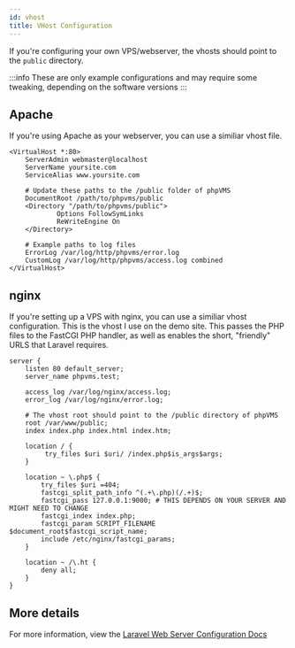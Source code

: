 ```yaml
---
id: vhost
title: VHost Configuration
---
```


If you're configuring your own VPS/webserver, the vhosts should point to the `public` directory.

:::info
These are only example configurations and may require some tweaking, depending on the software versions
:::

## Apache

If you're using Apache as your webserver, you can use a similiar vhost file.

```htaccess
<VirtualHost *:80>
    ServerAdmin webmaster@localhost
    ServerName yoursite.com
    ServiceAlias www.yoursite.com

    # Update these paths to the /public folder of phpVMS
    DocumentRoot /path/to/phpvms/public
    <Directory "/path/to/phpvms/public">
            Options FollowSymLinks
            ReWriteEngine On
    </Directory>

    # Example paths to log files
    ErrorLog /var/log/http/phpvms/error.log
    CustomLog /var/log/http/phpvms/access.log combined
</VirtualHost>
```

## nginx

If you're setting up a VPS with nginx, you can use a similiar vhost configuration. This is the vhost I use on the demo site. This passes the PHP files to the FastCGI PHP handler, as well as enables the short, "friendly" URLS that Laravel requires.

```nginx
server {
    listen 80 default_server;
    server_name phpvms.test;

    access_log /var/log/nginx/access.log;
    error_log /var/log/nginx/error.log;

    # The vhost root should point to the /public directory of phpVMS
    root /var/www/public;
    index index.php index.html index.htm;

    location / {
         try_files $uri $uri/ /index.php$is_args$args;
    }

    location ~ \.php$ {
        try_files $uri =404;
        fastcgi_split_path_info ^(.+\.php)(/.+)$;
        fastcgi_pass 127.0.0.1:9000; # THIS DEPENDS ON YOUR SERVER AND MIGHT NEED TO CHANGE
        fastcgi_index index.php;
        fastcgi_param SCRIPT_FILENAME $document_root$fastcgi_script_name;
        include /etc/nginx/fastcgi_params;
    }

    location ~ /\.ht {
        deny all;
    }
}
```

## More details

For more information, view the [Laravel Web Server Configuration Docs](https://laravel.com/docs/7.x/installation#web-server-configuration)